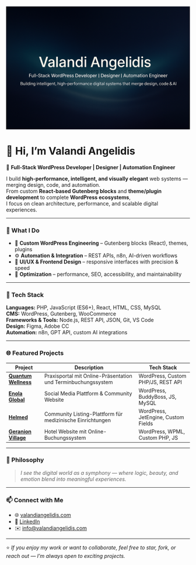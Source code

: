 ![Banner](og-banner.png)

# 👋 Hi, I’m Valandi Angelidis  
🎨 **Full-Stack WordPress Developer | Designer | Automation Engineer**

I build **high-performance, intelligent, and visually elegant** web systems — merging design, code, and automation.  
From custom **React-based Gutenberg blocks** and **theme/plugin development** to complete **WordPress ecosystems**,  
I focus on clean architecture, performance, and scalable digital experiences.

---

### 🧠 What I Do
- 🧩 **Custom WordPress Engineering** – Gutenberg blocks (React), themes, plugins  
- ⚙️ **Automation & Integration** – REST APIs, n8n, AI-driven workflows  
- 🎨 **UI/UX & Frontend Design** – responsive interfaces with precision & speed  
- 🚀 **Optimization** – performance, SEO, accessibility, and maintainability  

---

### 🧰 Tech Stack
**Languages:** PHP, JavaScript (ES6+), React, HTML, CSS, MySQL  
**CMS:** WordPress, Gutenberg, WooCommerce  
**Frameworks & Tools:** Node.js, REST API, JSON, Git, VS Code  
**Design:** Figma, Adobe CC  
**Automation:** n8n, GPT API, custom AI integrations  

---

### 🌐 Featured Projects
| Project | Description | Tech Stack |
|----------|--------------|------------|
| [**Quantum Wellness**](https://quantumwellness.gr) | Praxisportal mit Online-Präsentation und Terminbuchungssystem | WordPress, Custom PHP/JS, REST API |
| [**Enola Global**](https://enolaglobal.com) | Social Media Plattform & Community Website | WordPress, BuddyBoss, JS, MySQL |
| [**Helmed**](https://helmed.org) | Community Listing-Plattform für medizinische Einrichtungen | WordPress, JetEngine, Custom Fields |
| [**Geranion Village**](https://geranionvillage.com) | Hotel Website mit Online-Buchungssystem | WordPress, WPML, Custom PHP, JS |

---

### 🌈 Philosophy
> *I see the digital world as a symphony — where logic, beauty, and emotion blend into meaningful experiences.*

---

### 📫 Connect with Me
- 🌐 [valandiangelidis.com](https://valandiangelidis.com)  
- 💼 [LinkedIn](https://linkedin.com/in/valandiangelidis)  
- ✉️ [info@valandiangelidis.com](mailto:info@valandiangelidis.com)  

---

⭐ *If you enjoy my work or want to collaborate, feel free to star, fork, or reach out — I’m always open to exciting projects.*

